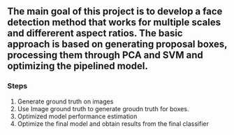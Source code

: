 ## The main goal of this project is to develop a face detection method that works for multiple scales and differerent aspect ratios. The basic approach is based on generating proposal boxes, processing them through PCA and SVM and optimizing the pipelined model.

### Steps
  1. Generate ground truth on images
  2. Use Image ground truth to generate groudn truth for boxes.
  3. Optimized model performance estimation
  4. Optimize the final model and obtain results from the final classifier
